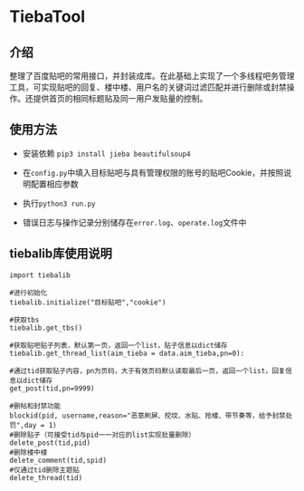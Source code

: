 # TiebaTool
## 介绍
整理了百度贴吧的常用接口，并封装成库。在此基础上实现了一个多线程吧务管理工具，可实现贴吧的回复、楼中楼、用户名的关键词过滤匹配并进行删除或封禁操作。还提供首页的相同标题贴及同一用户发贴量的控制。

## 使用方法
* 安装依赖 `pip3 install jieba beautifulsoup4`

* 在`config.py`中填入目标贴吧与具有管理权限的账号的贴吧Cookie，并按照说明配置相应参数

* 执行`python3 run.py`

* 错误日志与操作记录分别储存在`error.log`、`operate.log`文件中

## tiebalib库使用说明
```
import tiebalib

#进行初始化
tiebalib.initialize("目标贴吧","cookie")

#获取tbs
tiebalib.get_tbs()

#获取贴吧贴子列表，默认第一页，返回一个list，贴子信息以dict储存
tiebalib.get_thread_list(aim_tieba = data.aim_tieba,pn=0):

#通过tid获取贴子内容，pn为页码，大于有效页码默认读取最后一页，返回一个list，回复信息以dict储存
get_post(tid,pn=9999)

#删帖和封禁功能
blockid(pid, username,reason="恶意刷屏、挖坟、水贴、抢楼、带节奏等，给予封禁处罚",day = 1)
#删除贴子（可接受tid与pid一一对应的list实现批量删除）
delete_post(tid,pid)
#删除楼中楼
delete_comment(tid,spid)
#仅通过tid删除主题贴
delete_thread(tid)
```
